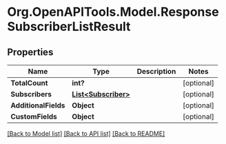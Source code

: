 # Org.OpenAPITools.Model.ResponseSubscriberListResult

## Properties

Name | Type | Description | Notes
------------ | ------------- | ------------- | -------------
**TotalCount** | **int?** |  | [optional] 
**Subscribers** | [**List&lt;Subscriber&gt;**](Subscriber.md) |  | [optional] 
**AdditionalFields** | **Object** |  | [optional] 
**CustomFields** | **Object** |  | [optional] 

[[Back to Model list]](../README.md#documentation-for-models) [[Back to API list]](../README.md#documentation-for-api-endpoints) [[Back to README]](../README.md)

